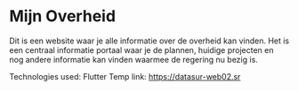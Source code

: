 # Mijn Overheid

Dit is een website waar je alle informatie over de overheid kan vinden.
Het is een centraal informatie portaal waar je de plannen, huidige projecten
en nog andere informatie kan vinden waarmee de regering nu bezig is.

Technologies used: Flutter
Temp link: https://datasur-web02.sr

